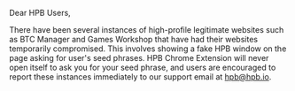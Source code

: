 Dear HPB Users,

There have been several instances of high-profile legitimate websites such as BTC Manager and Games Workshop that have had their websites temporarily compromised. This involves showing a fake HPB window on the page asking for user's seed phrases. HPB Chrome Extension will never open itself to ask you for your seed phrase, and users are encouraged to report these instances immediately to our support email at [hpb@hpb.io](mailto:hpb@hpb.io).